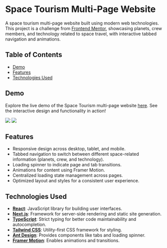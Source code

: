 # Space Tourism Multi-Page Website

A space tourism multi-page website built using modern web technologies. This project is a challenge from [Frontend Mentor](https://www.frontendmentor.io/), showcasing planets, crew members, and technology related to space travel, with interactive tabbed navigation and animations.

## Table of Contents

- [Demo](#demo)
- [Features](#features)
- [Technologies Used](#technologies-used)

## Demo

Explore the live demo of the Space Tourism multi-page website [here](https://space-tourism-mpw.netlify.app/). See the interactive design and functionality in action!

![](/assets/Space-Tourism-preview.png)
![](/assets/Destination-Space-Tourism-preview.png)

## Features

- Responsive design across desktop, tablet, and mobile.
- Tabbed navigation to switch between different space-related information (planets, crew, and technology).
- Loading spinner to indicate page and tab transitions.
- Animations for content using Framer Motion.
- Centralized loading state management across pages.
- Optimized layout and styles for a consistent user experience.

## Technologies Used

- **[React](https://reactjs.org/)**: JavaScript library for building user interfaces.
- **[Next.js](https://nextjs.org/)**: Framework for server-side rendering and static site generation.
- **[TypeScript](https://www.typescriptlang.org/)**: Strict typing for better code maintainability and autocompletion.
- **[Tailwind CSS](https://tailwindcss.com/)**: Utility-first CSS framework for styling.
- **[Ant Design](https://ant.design/)**: Provides components like tabs and loading spinner.
- **[Framer Motion](https://www.framer.com/motion/)**: Enables animations and transitions.
